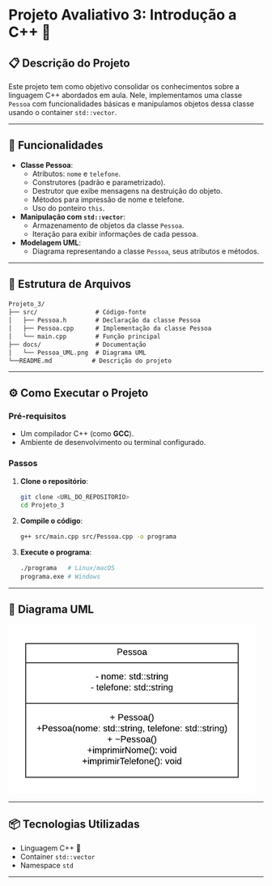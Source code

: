 # Projeto Avaliativo 3: Introdução a C++ 🚀

## 📋 Descrição do Projeto
Este projeto tem como objetivo consolidar os conhecimentos sobre a linguagem C++ abordados em aula. Nele, implementamos uma classe `Pessoa` com funcionalidades básicas e manipulamos objetos dessa classe usando o container `std::vector`.

---

## 🔩 Funcionalidades
- **Classe Pessoa**:
  - Atributos: `nome` e `telefone`.
  - Construtores (padrão e parametrizado).
  - Destrutor que exibe mensagens na destruição do objeto.
  - Métodos para impressão de nome e telefone.
  - Uso do ponteiro `this`.
- **Manipulação com `std::vector`**:
  - Armazenamento de objetos da classe `Pessoa`.
  - Iteração para exibir informações de cada pessoa.
- **Modelagem UML**:
  - Diagrama representando a classe `Pessoa`, seus atributos e métodos.

---

## 🔧 Estrutura de Arquivos

```plaintext
Projeto_3/
├── src/                # Código-fonte
│   ├── Pessoa.h        # Declaração da classe Pessoa
│   ├── Pessoa.cpp      # Implementação da classe Pessoa
│   └── main.cpp        # Função principal
├── docs/               # Documentação
│   └── Pessoa_UML.png  # Diagrama UML
└──README.md           # Descrição do projeto
```

---

## ⚙️ Como Executar o Projeto

### Pré-requisitos
- Um compilador C++ (como **GCC**).
- Ambiente de desenvolvimento ou terminal configurado.

### Passos
1. **Clone o repositório**:
   ```bash
   git clone <URL_DO_REPOSITORIO>
   cd Projeto_3
   ```

2. **Compile o código**:
   ```bash
   g++ src/main.cpp src/Pessoa.cpp -o programa
   ```

3. **Execute o programa**:
   ```bash
   ./programa   # Linux/macOS
   programa.exe # Windows
   ```

---

## 🎨 Diagrama UML
![Diagrama UML](./docs/Pessoa_UML.png)

---

## 📦 Tecnologias Utilizadas
- Linguagem C++ 🔧
- Container `std::vector`
- Namespace `std`

---